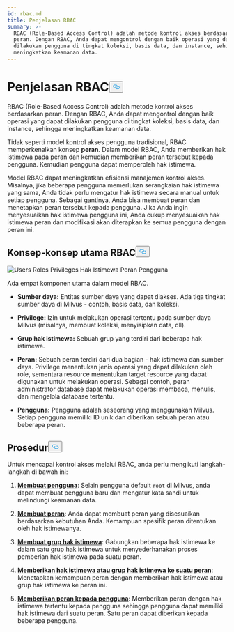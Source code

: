 ```yaml
---
id: rbac.md
title: Penjelasan RBAC
summary: >-
  RBAC (Role-Based Access Control) adalah metode kontrol akses berdasarkan
  peran. Dengan RBAC, Anda dapat mengontrol dengan baik operasi yang dapat
  dilakukan pengguna di tingkat koleksi, basis data, dan instance, sehingga
  meningkatkan keamanan data.
---
```

<h1 id="RBAC-Explained" class="common-anchor-header">Penjelasan RBAC<button data-href="#RBAC-Explained" class="anchor-icon" translate="no">
      <svg translate="no"
        aria-hidden="true"
        focusable="false"
        height="20"
        version="1.1"
        viewBox="0 0 16 16"
        width="16"
      >
        <path
          fill="#0092E4"
          fill-rule="evenodd"
          d="M4 9h1v1H4c-1.5 0-3-1.69-3-3.5S2.55 3 4 3h4c1.45 0 3 1.69 3 3.5 0 1.41-.91 2.72-2 3.25V8.59c.58-.45 1-1.27 1-2.09C10 5.22 8.98 4 8 4H4c-.98 0-2 1.22-2 2.5S3 9 4 9zm9-3h-1v1h1c1 0 2 1.22 2 2.5S13.98 12 13 12H9c-.98 0-2-1.22-2-2.5 0-.83.42-1.64 1-2.09V6.25c-1.09.53-2 1.84-2 3.25C6 11.31 7.55 13 9 13h4c1.45 0 3-1.69 3-3.5S14.5 6 13 6z"
        ></path>
      </svg>
    </button></h1><p>RBAC (Role-Based Access Control) adalah metode kontrol akses berdasarkan peran. Dengan RBAC, Anda dapat mengontrol dengan baik operasi yang dapat dilakukan pengguna di tingkat koleksi, basis data, dan instance, sehingga meningkatkan keamanan data.</p>
<p>Tidak seperti model kontrol akses pengguna tradisional, RBAC memperkenalkan konsep <strong>peran</strong>. Dalam model RBAC, Anda memberikan hak istimewa pada peran dan kemudian memberikan peran tersebut kepada pengguna. Kemudian pengguna dapat memperoleh hak istimewa.</p>
<p>Model RBAC dapat meningkatkan efisiensi manajemen kontrol akses. Misalnya, jika beberapa pengguna memerlukan serangkaian hak istimewa yang sama, Anda tidak perlu mengatur hak istimewa secara manual untuk setiap pengguna. Sebagai gantinya, Anda bisa membuat peran dan menetapkan peran tersebut kepada pengguna. Jika Anda ingin menyesuaikan hak istimewa pengguna ini, Anda cukup menyesuaikan hak istimewa peran dan modifikasi akan diterapkan ke semua pengguna dengan peran ini.</p>
<h2 id="RBAC-key-concepts" class="common-anchor-header">Konsep-konsep utama RBAC<button data-href="#RBAC-key-concepts" class="anchor-icon" translate="no">
      <svg translate="no"
        aria-hidden="true"
        focusable="false"
        height="20"
        version="1.1"
        viewBox="0 0 16 16"
        width="16"
      >
        <path
          fill="#0092E4"
          fill-rule="evenodd"
          d="M4 9h1v1H4c-1.5 0-3-1.69-3-3.5S2.55 3 4 3h4c1.45 0 3 1.69 3 3.5 0 1.41-.91 2.72-2 3.25V8.59c.58-.45 1-1.27 1-2.09C10 5.22 8.98 4 8 4H4c-.98 0-2 1.22-2 2.5S3 9 4 9zm9-3h-1v1h1c1 0 2 1.22 2 2.5S13.98 12 13 12H9c-.98 0-2-1.22-2-2.5 0-.83.42-1.64 1-2.09V6.25c-1.09.53-2 1.84-2 3.25C6 11.31 7.55 13 9 13h4c1.45 0 3-1.69 3-3.5S14.5 6 13 6z"
        ></path>
      </svg>
    </button></h2><p>
  
   <span class="img-wrapper"> <img translate="no" src="/docs/v2.6.x/assets/users-roles-privileges.png" alt="Users Roles Privileges" class="doc-image" id="users-roles-privileges" />
   </span> <span class="img-wrapper"> <span>Hak Istimewa Peran Pengguna</span> </span></p>
<p>Ada empat komponen utama dalam model RBAC.</p>
<ul>
<li><p><strong>Sumber daya:</strong> Entitas sumber daya yang dapat diakses. Ada tiga tingkat sumber daya di Milvus - contoh, basis data, dan koleksi.</p></li>
<li><p><strong>Privilege:</strong> Izin untuk melakukan operasi tertentu pada sumber daya Milvus (misalnya, membuat koleksi, menyisipkan data, dll).</p></li>
<li><p><strong>Grup hak istimewa:</strong> Sebuah grup yang terdiri dari beberapa hak istimewa.</p></li>
<li><p><strong>Peran:</strong> Sebuah peran terdiri dari dua bagian - hak istimewa dan sumber daya. Privilege menentukan jenis operasi yang dapat dilakukan oleh role, sementara resource menentukan target resource yang dapat digunakan untuk melakukan operasi. Sebagai contoh, peran administrator database dapat melakukan operasi membaca, menulis, dan mengelola database tertentu.</p></li>
<li><p><strong>Pengguna:</strong> Pengguna adalah seseorang yang menggunakan Milvus. Setiap pengguna memiliki ID unik dan diberikan sebuah peran atau beberapa peran.</p></li>
</ul>
<h2 id="Procedures" class="common-anchor-header">Prosedur<button data-href="#Procedures" class="anchor-icon" translate="no">
      <svg translate="no"
        aria-hidden="true"
        focusable="false"
        height="20"
        version="1.1"
        viewBox="0 0 16 16"
        width="16"
      >
        <path
          fill="#0092E4"
          fill-rule="evenodd"
          d="M4 9h1v1H4c-1.5 0-3-1.69-3-3.5S2.55 3 4 3h4c1.45 0 3 1.69 3 3.5 0 1.41-.91 2.72-2 3.25V8.59c.58-.45 1-1.27 1-2.09C10 5.22 8.98 4 8 4H4c-.98 0-2 1.22-2 2.5S3 9 4 9zm9-3h-1v1h1c1 0 2 1.22 2 2.5S13.98 12 13 12H9c-.98 0-2-1.22-2-2.5 0-.83.42-1.64 1-2.09V6.25c-1.09.53-2 1.84-2 3.25C6 11.31 7.55 13 9 13h4c1.45 0 3-1.69 3-3.5S14.5 6 13 6z"
        ></path>
      </svg>
    </button></h2><p>Untuk mencapai kontrol akses melalui RBAC, anda perlu mengikuti langkah-langkah di bawah ini:</p>
<ol>
<li><p><strong><a href="/docs/id/users_and_roles.md#Create-a-user">Membuat pengguna</a></strong>: Selain pengguna default <code translate="no">root</code> di Milvus, anda dapat membuat pengguna baru dan mengatur kata sandi untuk melindungi keamanan data.</p></li>
<li><p><strong><a href="/docs/id/users_and_roles.md#Create-a-role">Membuat peran</a></strong>: Anda dapat membuat peran yang disesuaikan berdasarkan kebutuhan Anda. Kemampuan spesifik peran ditentukan oleh hak istimewanya.</p></li>
<li><p><strong><a href="/docs/id/privilege_group.md">Membuat grup hak istimewa</a></strong>: Gabungkan beberapa hak istimewa ke dalam satu grup hak istimewa untuk menyederhanakan proses pemberian hak istimewa pada suatu peran.</p></li>
<li><p><strong><a href="/docs/id/grant_privileges.md">Memberikan hak istimewa atau grup hak istimewa ke suatu peran</a></strong>: Menetapkan kemampuan peran dengan memberikan hak istimewa atau grup hak istimewa ke peran ini.</p></li>
<li><p><strong><a href="/docs/id/grant_roles.md">Memberikan peran kepada pengguna</a></strong>: Memberikan peran dengan hak istimewa tertentu kepada pengguna sehingga pengguna dapat memiliki hak istimewa dari suatu peran. Satu peran dapat diberikan kepada beberapa pengguna.</p></li>
</ol>
